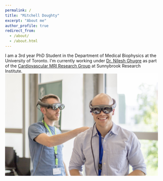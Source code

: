 ```yaml
---
permalink: /
title: "Mitchell Doughty"
excerpt: "About me"
author_profile: true
redirect_from: 
  - /about/
  - /about.html
---
```

I am a 3rd year PhD Student in the Department of Medical Biophysics at the University of Toronto. I'm currently working under [Dr. Nilesh Ghugre](https://medbio.utoronto.ca/faculty/ghugre) as part of the [Cardiovascular MRI Research Group](https://sunnybrook.ca/research/content/?page=sri-groups-cmri) at Sunnybrook Research Institute.
![me](/images/mitch-holo.jpg)